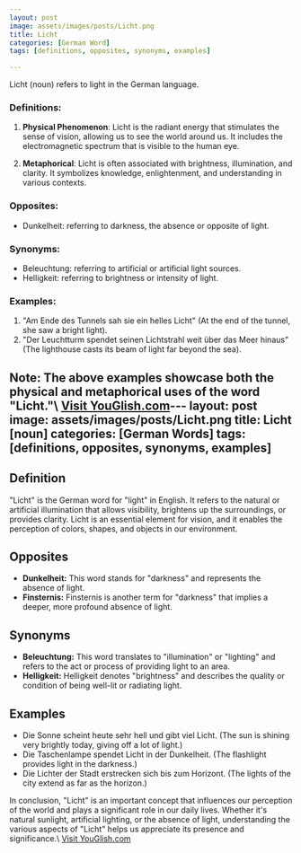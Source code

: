 ```yaml
---
layout: post
image: assets/images/posts/Licht.png
title: Licht
categories: [German Word]
tags: [definitions, opposites, synonyms, examples]

---
```


Licht (noun) refers to light in the German language.

### Definitions:

1. **Physical Phenomenon**: Licht is the radiant energy that stimulates the sense of vision, allowing us to see the world around us. It includes the electromagnetic spectrum that is visible to the human eye. 

2. **Metaphorical**: Licht is often associated with brightness, illumination, and clarity. It symbolizes knowledge, enlightenment, and understanding in various contexts.

### Opposites:

- Dunkelheit: referring to darkness, the absence or opposite of light.

### Synonyms:

- Beleuchtung: referring to artificial or artificial light sources.
- Helligkeit: referring to brightness or intensity of light.

### Examples:

1. "Am Ende des Tunnels sah sie ein helles Licht" (At the end of the tunnel, she saw a bright light).
2. "Der Leuchtturm spendet seinen Lichtstrahl weit über das Meer hinaus" (The lighthouse casts its beam of light far beyond the sea).

Note: The above examples showcase both the physical and metaphorical uses of the word "Licht."\ <a id="yg-widget-0" class="youglish-widget" data-query="Licht" data-lang="german" data-components="8412" data-auto-start="0" data-bkg-color="theme_light" data-title="How%20to%20pronounce%20Licht%20in%20German"  rel="nofollow" href="https://youglish.com">Visit YouGlish.com</a><script async src="https://youglish.com/public/emb/widget.js" charset="utf-8"></script>---
layout: post
image: assets/images/posts/Licht.png
title: Licht [noun]
categories: [German Words]
tags: [definitions, opposites, synonyms, examples]
---

## Definition
"Licht" is the German word for "light" in English. It refers to the natural or artificial illumination that allows visibility, brightens up the surroundings, or provides clarity. Licht is an essential element for vision, and it enables the perception of colors, shapes, and objects in our environment.

## Opposites
- **Dunkelheit:** This word stands for "darkness" and represents the absence of light.
- **Finsternis:** Finsternis is another term for "darkness" that implies a deeper, more profound absence of light.

## Synonyms
- **Beleuchtung:** This word translates to "illumination" or "lighting" and refers to the act or process of providing light to an area.
- **Helligkeit:** Helligkeit denotes "brightness" and describes the quality or condition of being well-lit or radiating light.

## Examples
- Die Sonne scheint heute sehr hell und gibt viel Licht. (The sun is shining very brightly today, giving off a lot of light.)
- Die Taschenlampe spendet Licht in der Dunkelheit. (The flashlight provides light in the darkness.)
- Die Lichter der Stadt erstrecken sich bis zum Horizont. (The lights of the city extend as far as the horizon.)

In conclusion, "Licht" is an important concept that influences our perception of the world and plays a significant role in our daily lives. Whether it's natural sunlight, artificial lighting, or the absence of light, understanding the various aspects of "Licht" helps us appreciate its presence and significance.\ <a id="yg-widget-0" class="youglish-widget" data-query="Licht" data-lang="german" data-components="8412" data-auto-start="0" data-bkg-color="theme_light" data-title="How%20to%20pronounce%20Licht%20in%20German"  rel="nofollow" href="https://youglish.com">Visit YouGlish.com</a><script async src="https://youglish.com/public/emb/widget.js" charset="utf-8"></script>